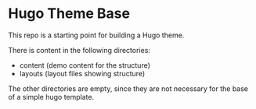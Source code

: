 
# Hugo Theme Base

This repo is a starting point for building a Hugo theme.

There is content in the following directories:
- content (demo content for the structure)
- layouts (layout files showing structure)

The other directories are empty, since they are not necessary for the 
base of a simple hugo template.



